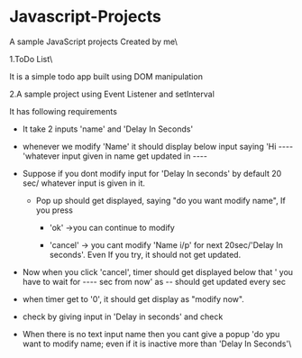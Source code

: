 # Javascript-Projects
A sample JavaScript projects Created by me\

1.ToDo List\

It is a simple todo app built using DOM manipulation	<br/>

2.A sample project using Event Listener and setInterval<br/>

It has following requirements<br/>

- It take 2 inputs 'name' and 'Delay In Seconds'<br/>

- whenever we modify 'Name' it should display below input saying 'Hi ---- 'whatever input given in name get updated in ----

- Suppose if you dont modify input for 'Delay In seconds' by default 20 sec/ whatever input is given in it. 

	- Pop up should get displayed, saying "do you want modify name", If you press 
      	
		- 'ok'     ->you can continue to modify 

		- 'cancel' -> you cant modify 'Name i/p' for next 20sec/'Delay In seconds'. Even If you try, it should not get updated. 

- Now when you click 'cancel', timer should get displayed below that ' you have to wait for ---- sec from now' as -- should get updated every sec <br/>

- when timer get to '0', it should get display as "modify now".<br/>

- check by giving input in 'Delay in seconds' and check <br/>

- When there is no text input name then you cant give a popup 'do ypu want to modify name; even if it is inactive more than 'Delay In Seconds'\
